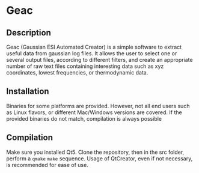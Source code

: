 Geac
====

## Description

Geac (Gaussian ESI Automated Creator) is a simple software to extract useful data from gaussian log files. It allows the user to select one or several output files, according to different filters, and create an appropriate number of raw text files containing interesting data such as xyz coordinates, lowest frequencies, or thermodynamic data.

## Installation

Binaries for some platforms are provided. However, not all end users such as Linux flavors, or different Mac/Windows versions are covered. If the provided binaries do not match, compilation is always possible

## Compilation

Make sure you installed Qt5. Clone the repository, then in the src folder, perform a `qmake` `make` sequence. Usage of QtCreator, even if not necessary, is recommended for ease of use.
